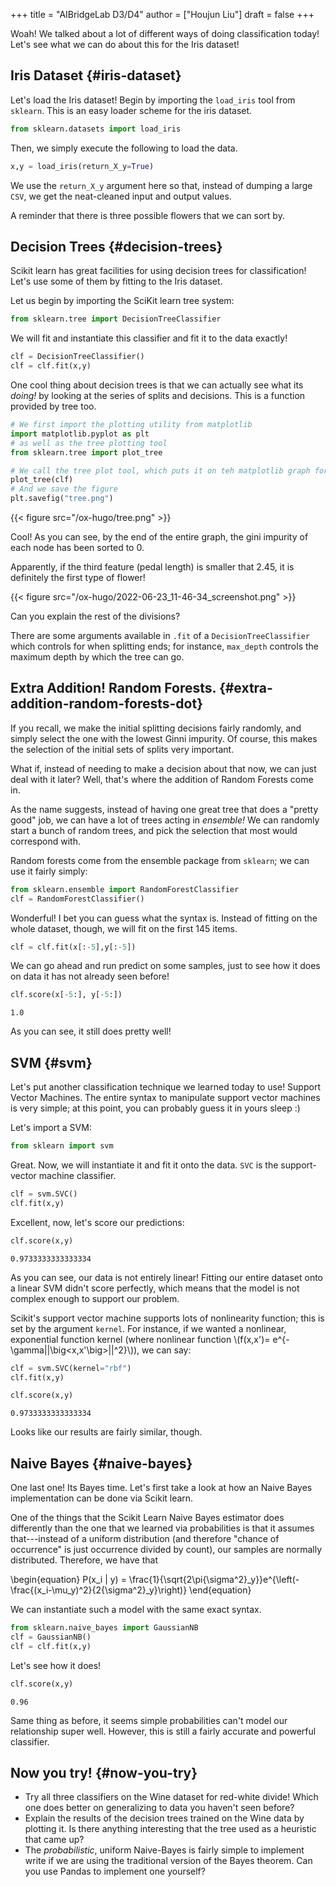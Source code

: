 +++
title = "AIBridgeLab D3/D4"
author = ["Houjun Liu"]
draft = false
+++

Woah! We talked about a lot of different ways of doing classification today! Let's see what we can do about this for the Iris dataset!


## Iris Dataset {#iris-dataset}

Let's load the Iris dataset! Begin by importing the `load_iris` tool from `sklearn`. This is an easy loader scheme for the iris dataset.

```python
from sklearn.datasets import load_iris
```

Then, we simply execute the following to load the data.

```python
x,y = load_iris(return_X_y=True)
```

We use the `return_X_y` argument here so that, instead of dumping a large `CSV`, we get the neat-cleaned input and output values.

A reminder that there is three possible flowers that we can sort by.


## Decision Trees {#decision-trees}

Scikit learn has great facilities for using decision trees for classification! Let's use some of them by fitting to the Iris dataset.

Let us begin by importing the SciKit learn tree system:

```python
from sklearn.tree import DecisionTreeClassifier
```

We will fit and instantiate this classifier and fit it to the data exactly!

```python
clf = DecisionTreeClassifier()
clf = clf.fit(x,y)
```

One cool thing about decision trees is that we can actually see what its _doing!_ by looking at the series of splits and decisions. This is a function provided by tree too.

```python
# We first import the plotting utility from matplotlib
import matplotlib.pyplot as plt
# as well as the tree plotting tool
from sklearn.tree import plot_tree

# We call the tree plot tool, which puts it on teh matplotlib graph for side effects
plot_tree(clf)
# And we save the figure
plt.savefig("tree.png")
```

{{< figure src="/ox-hugo/tree.png" >}}

Cool! As you can see, by the end of the entire graph, the gini impurity of each node has been sorted to 0.

Apparently, if the third feature (pedal length) is smaller that 2.45, it is definitely the first type of flower!

{{< figure src="/ox-hugo/2022-06-23_11-46-34_screenshot.png" >}}

Can you explain the rest of the divisions?

There are some arguments available in `.fit` of a `DecisionTreeClassifier` which controls for when splitting ends; for instance, `max_depth` controls the maximum depth by which the tree can go.


## Extra Addition! Random Forests. {#extra-addition-random-forests-dot}

If you recall, we make the initial splitting decisions fairly randomly, and simply select the one with the lowest Ginni impurity. Of course, this makes the selection of the initial sets of splits very important.

What if, instead of needing to make a decision about that now, we can just deal with it later? Well, that's where the addition of Random Forests come in.

As the name suggests, instead of having one great tree that does a "pretty good" job, we can have a lot of trees acting in _ensemble!_ We can randomly start a bunch of random trees, and pick the selection that most would correspond with.

Random forests come from the ensemble package from `sklearn`; we can use it fairly simply:

```python
from sklearn.ensemble import RandomForestClassifier
clf = RandomForestClassifier()
```

Wonderful! I bet you can guess what the syntax is. Instead of fitting on the whole dataset, though, we will fit on the first 145 items.

```python
clf = clf.fit(x[:-5],y[:-5])
```

We can go ahead and run predict on some samples, just to see how it does on data it has not already seen before!

```python
clf.score(x[-5:], y[-5:])
```

```text
1.0
```

As you can see, it still does pretty well!


## SVM {#svm}

Let's put another classification technique we learned today to use! Support Vector Machines. The entire syntax to manipulate support vector machines is very simple; at this point, you can probably guess it in yours sleep :)

Let's import a SVM:

```python
from sklearn import svm
```

Great. Now, we will instantiate it and fit it onto the data. `SVC` is the support-vector machine classifier.

```python
clf = svm.SVC()
clf.fit(x,y)
```

Excellent, now, let's score our predictions:

```python
clf.score(x,y)
```

```text
0.9733333333333334
```

As you can see, our data is not entirely linear! Fitting our entire dataset onto a linear SVM didn't score perfectly, which means that the model is not complex enough to support our problem.

Scikit's support vector machine supports lots of nonlinearity function; this is set by the argument `kernel`. For instance, if we wanted a nonlinear, exponential function kernel (where nonlinear function \\(f(x,x')= e^{-\gamma||\big<x,x'\big>||^2}\\)), we can say:

```python
clf = svm.SVC(kernel="rbf")
clf.fit(x,y)
```

```python
clf.score(x,y)
```

```text
0.9733333333333334
```

Looks like our results are fairly similar, though.


## Naive Bayes {#naive-bayes}

One last one! Its Bayes time. Let's first take a look at how an Naive Bayes implementation can be done via Scikit learn.

One of the things that the Scikit Learn Naive Bayes estimator does differently than the one that we learned via probabilities is that it assumes that---instead of a uniform distribution (and therefore "chance of occurrence" is just occurrence divided by count), our samples are normally distributed. Therefore, we have that

\begin{equation}
    P(x\_i | y) = \frac{1}{\sqrt{2\pi{\sigma^2}\_y}}e^{\left(-\frac{(x\_i-\mu\_y)^2}{2{\sigma^2}\_y}\right)}
\end{equation}

We can instantiate such a model with the same exact syntax.

```python
from sklearn.naive_bayes import GaussianNB
clf = GaussianNB()
clf = clf.fit(x,y)
```

Let's see how it does!

```python
clf.score(x,y)
```

```text
0.96
```

Same thing as before, it seems simple probabilities can't model our relationship super well. However, this is still a fairly accurate and powerful classifier.


## Now you try! {#now-you-try}

-   Try all three classifiers on the Wine dataset for red-white divide! Which one does better on generalizing to data you haven't seen before?
-   Explain the results of the decision trees trained on the Wine data by plotting it. Is there anything interesting that the tree used as a heuristic that came up?
-   The _probabilistic_, uniform Naive-Bayes is fairly simple to implement write if we are using the traditional version of the Bayes theorem. Can you use Pandas to implement one yourself?